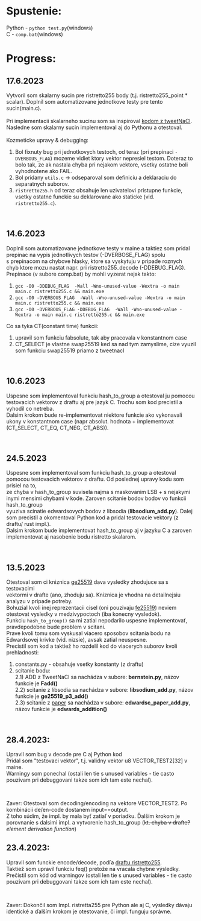 # Spustenie:
Python - `python test.py`(windows) <br>
C - `comp.bat`(windows) <br>
# Progress:

## 17.6.2023
Vytvoril som skalarny sucin pre ristretto255 body (t.j. ristretto255_point * scalar). Doplnil som automatizovane jednotkove testy pre tento sucin(main.c).<br>  
Pri implementacii skalarneho sucinu som sa inspiroval [kodom z tweetNaCl](https://github.com/dominictarr/tweetnacl/blob/master/tweetnacl.c#L632).<br>
Nasledne som skalarny sucin implementoval aj do Pythonu a otestoval.<br>
<br>
Kozmeticke upravy & debugging:<br>
1) Bol fixnuty bug pri jednotkovych testoch, od teraz (pri prepinaci `-DVERBOUS_FLAG`) mozeme vidiet ktory vektor nepresiel testom. Doteraz to bolo tak, ze ak nastala chyba pri nejakom vektore, vsetky ostatne boli vyhodnotene ako FAIL.<br>
2) Bol pridany `utils.c` -> odseparoval som definiciu a deklaraciu do separatnych suborov.<br>
3) `ristretto255.h` od teraz obsahuje len uzivatelovi pristupne funkcie, vsetky ostatne funckie su deklarovane ako staticke (vid. `ristretto255.c`).<br>

 <br>

## 14.6.2023
Doplnil som automatizovane jednotkove testy v maine a taktiez som pridal prepinac na vypis jednotlivych testov (-DVERBOSE_FLAG) spolu <br>
s prepinacom na chybove hlasky, ktore sa vyskytuju v pripade roznych chyb ktore mozu nastat napr. pri ristretto255_decode (-DDEBUG_FLAG).<br>
Prepinace (v subore comp.bat) by mohli vyzerat nejak takto: <br>
1) `gcc -O0 -DDEBUG_FLAG  -Wall -Wno-unused-value -Wextra -o main main.c ristretto255.c && main.exe`<br>
2) `gcc -O0 -DVERBOUS_FLAG  -Wall -Wno-unused-value -Wextra -o main main.c ristretto255.c && main.exe`<br>
3) `gcc -O0 -DVERBOUS_FLAG -DDEBUG_FLAG  -Wall -Wno-unused-value -Wextra -o main main.c ristretto255.c && main.exe`<br>

Co sa tyka CT(constant time) funkcii:<br>
1) upravil som funkciu fabsolute, tak aby pracovala v konstantnom case<br>
2) CT_SELECT je vlastne swap25519 ked sa nad tym zamyslime, cize vyuzil som funkciu swap25519 priamo z tweetnacl<br>

 <br>


## 10.6.2023
Uspesne som implementoval funkciu hash_to_group a otestoval ju pomocou testovacich vektorov z draftu aj pre jazyk C. Trochu som kod precistil a vyhodil co netreba. <br>
Dalsim krokom bude re-implementovat niektore funkcie ako vykonavali ukony v konstantnom case (napr absolut. hodnota + implementovat (CT_SELECT, CT_EQ, CT_NEG, CT_ABS)).<br>

 <br>

## 24.5.2023
Uspesne som implementoval som funkciu hash_to_group a otestoval pomocou testovacich vektorov z draftu. Od poslednej upravy kodu som prisiel na to, <br>
ze chyba v hash_to_group suvisela najma s maskovanim LSB + s nejakymi inymi mensimi chybami v kode. Zaroven scitanie bodov bodov vo funkcii hash_to_group <br>
vyuziva scinatie edwardsovych bodov z libsodia (**libsodium_add.py**). Dalej som precistil a okomentoval Python kod a pridal testovacie vektory (z draftu/ rust impl.). <br>
Dalsim krokom bude implementovat hash_to_group aj v jazyku C a zaroven implementovat aj nasobenie bodu ristretto skalarom.  <br>

 <br>

## 13.5.2023
Otestoval som ci kniznica [ge25519](https://pypi.org/project/ge25519/) dava vysledky zhodujuce sa s testovacimi <br>
vektormi v drafte (ano, zhoduju sa). Kniznica je vhodna na detailnejsiu analyzu v pripade potreby.<br>
Bohuzial kvoli inej reprezentacii cisel (oni pouzivaju [fe25519](https://pypi.org/project/fe25519/)) neviem otestovat vysledky v medzivypoctoch (iba konecny vysledok). <br>
Funkciu `hash_to_group()` sa mi zatial nepodarilo uspesne implementovať, pravdepodobne bude problem v scitani.<br>
Prave kvoli tomu som vyskusal viacero sposobov scitania bodu na Edwardsovej krivke (vid. nizsie), avsak zatial neuspesne.<br>
Precistil som kod a taktiež ho rozdelil kod do viacerych suborov kvoli prehladnosti:<br>
  1) constants.py - obsahuje vsetky konstanty (z draftu) <br>
  2) scitanie bodu: <br>
      2.1) ADD z TweetNaCl sa nachádza v subore: **bernstein.py**, názov funkcie je **Fadd()** <br>
      2.2) scitanie z libsodia sa nachádza v subore: **libsodium_add.py**, názov funkcie je **ge25519_p3_add()** <br>
      2.3) scitanie z [paper](https://eprint.iacr.org/2008/522.pdf) sa nachádza v subore: **edwardsc_paper_add.py**, názov funkcie je **edwards_addition()** <br>
 <br>

## 28.4.2023:
Upravil som bug v decode pre C aj Python kod <br>
Pridal som "testovaci vektor", t.j. validny vektor u8 VECTOR_TEST2[32] v maine.  <br>
Warningy som ponechal (ostali len tie s unused variables - tie casto pouzivam pri debuggovani takze som ich tam este nechal). <br>  

<br>

Zaver:
Otestoval som decoding/encoding na vektore VECTOR_TEST2. Po kombinácii de/en-code dostanem input==output. <br>
Z toho súdim, že impl. by mala byť zatiaľ v poriadku. Ďalším krokom je porovnanie s dalsimi impl. a vytvorenie hash_to_group (<s>kt. chyba v drafte?</s> <i>element derivation function</i>) <br>

## 23.4.2023:
Upravil som funckie encode/decode, podľa [draftu ristretto255](https://datatracker.ietf.org/doc/draft-irtf-cfrg-ristretto255-decaf448/).  <br>
Taktiež som upravil funkciu feq() pretože na vracala chybne výsledky.  <br>
Prečistil som kód od warningov (ostali len tie s unused variables - tie casto pouzivam pri debuggovani takze som ich tam este nechal). <br>  

<br>

Zaver:
Dokončil som Impl. ristretta255 pre Python ale aj C, výsledky dávaju identické a ďalším krokom je otestovanie, či impl. funguju správne. <br>




